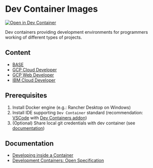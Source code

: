 # Dev Container Images

[![Open in Dev Container](https://img.shields.io/static/v1?label=Dev%20Containers&message=Open%20in%20Dev%20Container&color=green)](https://vscode.dev/redirect?url=vscode://ms-vscode-remote.remote-containers/cloneInVolume?url=git@github.com:PSI-Polska/devcontainers.git)

Dev containers providing development environments for programmers working of different types of projects.

## Content

* [BASE](src/base/README.md)
* [GCP Cloud Developer](src/cloud-developer/README.md)
* [GCP Web Developer](src/web-developer/README.md)
* [IBM Cloud Developer](src/ibm-cloud-developer/README.md)

## Prerequisites

1. Install Docker engine (e.g.: Rancher Desktop on Windows)
2. Install IDE supporting `Dev Container` standard (recommendation: [VSCode](https://code.visualstudio.com/) with [Dev Containers addon](https://marketplace.visualstudio.com/items?itemName=ms-vscode-remote.remote-containers))
3. (Optional) Share local git credentials with dev container (see [documentation](https://code.visualstudio.com/remote/advancedcontainers/sharing-git-credentials))

## Documentation

* [Developing inside a Container](https://code.visualstudio.com/docs/devcontainers/containers)
* [Development Containers: Open Specification](https://containers.dev/)
